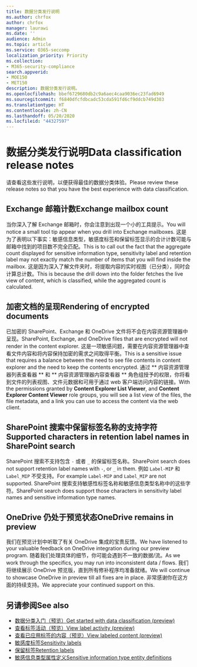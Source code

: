 ```yaml
---
title: 数据分类发行说明
ms.author: chrfox
author: chrfox
manager: laurawi
ms.date: ''
audience: Admin
ms.topic: article
ms.service: O365-seccomp
localization_priority: Priority
ms.collection:
- M365-security-compliance
search.appverid:
- MOE150
- MET150
description: 数据分类发行说明。
ms.openlocfilehash: bbef6729680db2c9a6aec4caa9036ec23fad6949
ms.sourcegitcommit: f6840dfcfdbcadc53cda591fd6cf9ddcb749d303
ms.translationtype: HT
ms.contentlocale: zh-CN
ms.lasthandoff: 05/20/2020
ms.locfileid: "44327597"
---
```

# <a name="data-classification-release-notes"></a><span data-ttu-id="dcf33-103">数据分类发行说明</span><span class="sxs-lookup"><span data-stu-id="dcf33-103">Data classification release notes</span></span>

<span data-ttu-id="dcf33-104">请查看这些发行说明，以便获得最佳的数据分类体验。</span><span class="sxs-lookup"><span data-stu-id="dcf33-104">Please review these release notes so that you have the best experience with data classification.</span></span>

## <a name="exchange-mailbox-count"></a><span data-ttu-id="dcf33-105">Exchange 邮箱计数</span><span class="sxs-lookup"><span data-stu-id="dcf33-105">Exchange mailbox count</span></span>

<span data-ttu-id="dcf33-106">当你深入了解 Exchange 邮箱时，你会注意到出现一个小的工具提示。</span><span class="sxs-lookup"><span data-stu-id="dcf33-106">You will notice a small tool tip appear when you drill into Exchange mailboxes.</span></span> <span data-ttu-id="dcf33-107">这是为了表明以下事实：敏感信息类型，敏感度标签和保留标签显示的合计计数可能与邮箱中找到的项目数不完全匹配。</span><span class="sxs-lookup"><span data-stu-id="dcf33-107">This is to call out the fact that the aggregate count displayed for sensitive information type, sensitivity label and retention label may not exactly match the number of items that you will find inside the mailbox.</span></span> <span data-ttu-id="dcf33-108">这是因为深入了解文件夹时，将提取内容的实时视图（已分类），同时会计算总计数。</span><span class="sxs-lookup"><span data-stu-id="dcf33-108">This is because the drill down into the folder fetches the live view of content, which is classified, while the aggregated count is calculated.</span></span>


## <a name="rendering-of-encrypted-documents"></a><span data-ttu-id="dcf33-109">加密文档的呈现</span><span class="sxs-lookup"><span data-stu-id="dcf33-109">Rendering of encrypted documents</span></span>

<span data-ttu-id="dcf33-110">已加密的 SharePoint、Exchange 和 OneDrive 文件将不会在内容资源管理器中呈现。</span><span class="sxs-lookup"><span data-stu-id="dcf33-110">SharePoint, Exchange, and OneDrive files that are encrypted will not render in the content explorer.</span></span> <span data-ttu-id="dcf33-111">这是一项敏感问题，需要在内容资源管理器中查看文件内容和将内容保持加密的需求之间取得平衡。</span><span class="sxs-lookup"><span data-stu-id="dcf33-111">This is a sensitive issue that requires a balance between the need to see file contents in content explorer and the need to keep the contents encrypted.</span></span> <span data-ttu-id="dcf33-112">通过 \*\* 内容资源管理器列表查看器 \*\* 和 \*\* 内容资源管理器内容查看器 \*\* 角色组授予的权限，你将看到文件的列表视图、文件元数据和可用于通过 web 客户端访问内容的链接。</span><span class="sxs-lookup"><span data-stu-id="dcf33-112">With the permissions granted by **Content Explorer List Viewer**, and **Content Explorer Content Viewer** role groups, you will see a list view of the files, the file  metadata, and a link you can use to access the content via the web client.</span></span>

## <a name="supported-characters-in-retention-label-names-in-sharepoint-search"></a><span data-ttu-id="dcf33-113">SharePoint 搜索中保留标签名称的支持字符</span><span class="sxs-lookup"><span data-stu-id="dcf33-113">Supported characters in retention label names in SharePoint search</span></span>

<span data-ttu-id="dcf33-114">SharePoint 搜索不支持包含 `-` 或者 `_` 的保留标签名称。</span><span class="sxs-lookup"><span data-stu-id="dcf33-114">SharePoint search does not support retention label names with `-`, or `_` in them.</span></span> <span data-ttu-id="dcf33-115">例如 `Label-MIP` 和 `Label_MIP` 不受支持。</span><span class="sxs-lookup"><span data-stu-id="dcf33-115">For example `Label-MIP` and `Label_MIP` are not supported.</span></span> <span data-ttu-id="dcf33-116">SharePoint 搜索支持敏感性标签名称和敏感信息类型名称中的这些字符。</span><span class="sxs-lookup"><span data-stu-id="dcf33-116">SharePoint search does support those characters in sensitivity label names and sensitive information type names.</span></span>

## <a name="onedrive-remains-in-preview"></a><span data-ttu-id="dcf33-117">OneDrive 仍处于预览状态</span><span class="sxs-lookup"><span data-stu-id="dcf33-117">OneDrive remains in preview</span></span>

<span data-ttu-id="dcf33-118">我们在预览计划中听取了有关 OneDrive 集成的宝贵反馈。</span><span class="sxs-lookup"><span data-stu-id="dcf33-118">We have listened to your valuable feedback on OneDrive integration during our preview program.</span></span> <span data-ttu-id="dcf33-119">随着我们处理具体的细节，你可能会遇到不一致的数据/流。</span><span class="sxs-lookup"><span data-stu-id="dcf33-119">As we work through the specifics, you may run into inconsistent data / flows.</span></span> <span data-ttu-id="dcf33-120">我们将继续展示 OneDrive 预览版，直到所有修补程序均准备就绪。</span><span class="sxs-lookup"><span data-stu-id="dcf33-120">We will continue to showcase OneDrive in preview till all fixes are in place.</span></span> <span data-ttu-id="dcf33-121">非常感谢你在这方面的持续支持。</span><span class="sxs-lookup"><span data-stu-id="dcf33-121">We appreciate your continued support on this.</span></span>


## <a name="see-also"></a><span data-ttu-id="dcf33-122">另请参阅</span><span class="sxs-lookup"><span data-stu-id="dcf33-122">See also</span></span>

- [<span data-ttu-id="dcf33-123">数据分类入门（预览）</span><span class="sxs-lookup"><span data-stu-id="dcf33-123">Get started with data classification (preview)</span></span>](data-classification-overview.md)
- [<span data-ttu-id="dcf33-124">查看标签活动（预览）</span><span class="sxs-lookup"><span data-stu-id="dcf33-124">View label activity (preview)</span></span>](data-classification-activity-explorer.md)
- [<span data-ttu-id="dcf33-125">查看已应用标签的内容（预览）</span><span class="sxs-lookup"><span data-stu-id="dcf33-125">View labeled content (preview)</span></span>](data-classification-content-explorer.md)
- [<span data-ttu-id="dcf33-126">敏感度标签</span><span class="sxs-lookup"><span data-stu-id="dcf33-126">Sensitivity labels</span></span>](sensitivity-labels.md)
- [<span data-ttu-id="dcf33-127">保留标签</span><span class="sxs-lookup"><span data-stu-id="dcf33-127">Retention labels</span></span>](labels.md)
- [<span data-ttu-id="dcf33-128">敏感信息类型属性定义</span><span class="sxs-lookup"><span data-stu-id="dcf33-128">Sensitive information type entity definitions</span></span>](sensitive-information-type-entity-definitions.md)